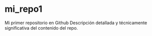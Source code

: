 # mi_repo1
Mi primer repositorio en Github
Descripción detallada y técnicamente significativa del contenido del repo.
